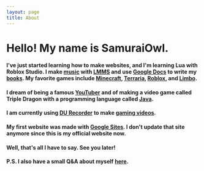 ```yaml
---
layout: page
title: About
---
```


<h1>Hello! My name is SamuraiOwl.</h1>

#### I've just started learning how to make websites, and I'm learning Lua with Roblox Studio. I make [music](https://samuraiowl.bandcamp.com) with [LMMS](https://lmms.io/) and use [Google Docs](https://docs.google.com) to write my [books](https://samuraiowl.github.io/books). My favorite games include [Minecraft](https://minecraft.net/en-us), [Terraria](http://terraria.org/), [Roblox](https://roblox.com), and [Limbo](http://www.playdead.com/games/limbo/).
#### I dream of being a famous [YouTuber](https://youtube.com/channel/UCyK0IxH_ZJEcmXJOnN-iF3A) and of making a video game called Triple Dragon with a programming language called [Java](https://java.com/en/).
#### I am currently using [DU Recorder](https://www.du-recorder.com) to make [gaming videos](https://samuraiowl.github.io/gaming_videos.html).
#### My first website was made with [Google Sites](https://sites.google.com). I don't update that site anymore since this is my official website now.
#### Well, that's all I have to say. See you later!
#### P.S. I also have a small Q&A  about myself [here](https://samuraiowl.github.io/q&a).
